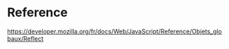 <!-- .slide: class="full-center" -->
# Reference

https://developer.mozilla.org/fr/docs/Web/JavaScript/Reference/Objets_globaux/Reflect
